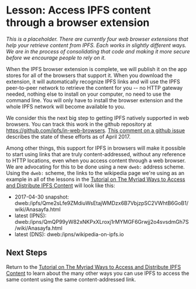 # Lesson: Access IPFS content through a browser extension

_This is a placeholder. There are currently four web browser extensions that help your retrieve content from IPFS. Each works in slightly different ways. We are in the process of consolidating that code and making it more secure before we encourage people to rely on it._

When the IPFS browser extension is complete, we will publish it on the app stores for all of the browsers that support it. When you download the extension, it will automatically recognize IPFS links and will use the IPFS peer-to-peer network to retrieve the content for you -- no HTTP gateway needed, nothing else to install on your computer, no need to use the command line. You will only have to install the browser extension and the whole IPFS network will become available to you.

We consider this the next big step to getting IPFS natively supported in web browsers.  You can track this work in the github repository at https://github.com/ipfs/in-web-browsers. [This comment on a github issue](https://github.com/ipfs/pm/issues/351#issuecomment-294262546) describes the state of these efforts as of April 2017.

Among other things, this support for IPFS in browsers will make it possible to start using links that are truly content-addressed, without any reference to HTTP locations, even when you access content through a web browser. We are advocating for this to be done using a new `dweb:` address scheme. Using the `dweb:` scheme, the links to the wikipedia page we're using as an example in all of the lessons in the [Tutorial on The Myriad Ways to Access and Distribute IPFS Content](/avenues-for-access/README.md) will look like this:

- 2017-04-30 snapshot: dweb:/ipfs/Qme2sLfe9ZMdiuWsEtajWMDzx6B7VbjzpSC2VWhtB6GoB1/wiki/Anasayfa.html
- latest (IPNS): dweb:/ipns/QmQP99yW82xNKPxXLroxj1rMYMGF6Grwjj2o4svsdmGh7S/wiki/Anasayfa.html
- latest (DNS): dweb:/ipns/wikipedia-on-ipfs.io

## Next Steps

Return to the [Tutorial on The Myriad Ways to Access and Distribute IPFS Content](/avenues-for-access/README.md) to learn about the many other ways you can use IPFS to access the same content using the same content-addressed link.
